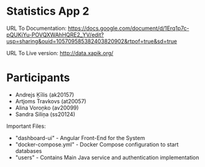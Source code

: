 # Statistics App 2

URL To Documentation: https://docs.google.com/document/d/1Erq1p7c-pQUKiYu-POVQXWAhHQRE2_YV/edit?usp=sharing&ouid=105709585382403820902&rtpof=true&sd=true

URL To Live version: http://data.xapik.org/

# Participants
 - Andrejs Ķīlis (ak20157)
 - Artjoms Travkovs (at20057)
 - Alina Voroņko (av20099)
 - Sandra Siliņa (ss20124)

Important Files:
 - "dashboard-ui" - Angular Front-End for the System
 - "docker-compose.yml" - Docker Compose configuration to start databases
 - "users" - Contains Main Java service and authentication implementation 

